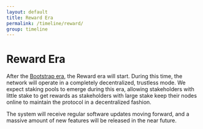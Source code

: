```yaml
---
layout: default
title: Reward Era
permalink: /timeline/reward/
group: timeline
---
```

<!-- Reviewed at 357ac1f7b4a9f1d98ee7f7bee46e874d7356958f -->

# Reward Era

After the [Bootstrap era](/timeline/bootstrap), the Reward era will start.
During this time, the network will operate in a
completely decentralized, trustless mode. We expect staking pools to
emerge during this era, allowing stakeholders with little stake to get
rewards as stakeholders with large stake keep their nodes online to
maintain the protocol in a decentralized fashion.

The system will receive regular software updates moving forward, and a 
massive amount of new features will be released in the near future.
